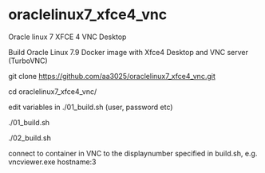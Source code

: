 # oraclelinux7_xfce4_vnc
Oracle linux 7 XFCE 4 VNC Desktop



Build Oracle Linux 7.9 Docker image with Xfce4 Desktop and VNC server (TurboVNC)

git clone https://github.com/aa3025/oraclelinux7_xfce4_vnc.git

cd oraclelinux7_xfce4_vnc/

edit variables in ./01_build.sh (user, password etc)

./01_build.sh

./02_build.sh


connect to container in VNC to the displaynumber specified in build.sh, e.g. 
vncviewer.exe hostname:3
